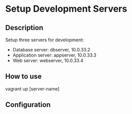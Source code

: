 Setup Development Servers
=========================

Description
-----------

Setup three servers for development:

  * Database server: dbserver, 10.0.33.2
  * Application server: appserver, 10.0.33.3
  * Web server: webserver, 10.0.33.4

How to use
----------
vagrant up [server-name]

Configuration
-------------

